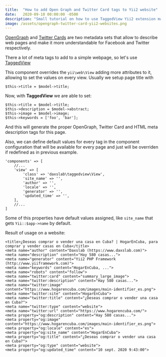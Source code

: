 ```yaml
---
title:  "How to add Open Graph and Twitter Card tags to Yii2 website"
date:   2020-09-10 00:00:00 -0500
description: "Small tutorial on how to use TaggedView Yii2 extension made by Daxslab to add OpenGraph and Twitter Card tags to any Yii2 application or website. Efficient and time saver!"
image: /assets/opengraph-twitter-card-yii2-websites.png
---
```


[OpenGraph](https://ogp.me/) and [Twitter Cards](https://developer.twitter.com/en/docs/twitter-for-websites/cards/overview/abouts-cards) are two metadata sets that allow to describe web pages and make it more understandable for Facebook and Twitter respectively.

There a lot of meta tags to add to a simple webpage, so let's use [TaggedView](https://github.com/daxslab/yii2-taggedview)

This component overrides the `yii\web\View` adding more attributes to it, allowing to set the values on every view. Usually we setup page title with

```
$this->title = $model->title;
```

Now, with **TaggedView** we are able to set:

```
$this->title = $model->title;
$this->description = $model->abstract;
$this->image = $model->image;
$this->keywords = ['foo', 'bar'];
```

And this will generate the proper OpenGraph, Twitter Card and HTML meta description tags for this page. 

Also, we can define default values for every tag in the component configuration that will be available for every page and just will be overriden if redefined as in previous example.

```
'components' => [
    //...
    'view' => [
        'class' => 'daxslab\taggedview\View',
        'site_name' => '',
        'author' => '',
        'locale' => '',
        'generator' => '',
        'updated_time' => '',
    ],
    //...
]
```

Some of this properties have default values assigned, like `site_name` that gets `Yii::$app->name` by default.

Result of usage on a website:

```
<title>¿Deseas comprar o vender una casa en Cuba? | HogarEnCuba, para comprar y vender casas en Cuba</title>
<meta name="author" content="Daxslab (https://www.daxslab.com)">
<meta name="description" content="Hay 580 casas...">
<meta name="generator" content="Yii2 PHP Framework (http://www.yiiframework.com)">
<meta name="keywords" content="HogarEnCuba, ...">
<meta name="robots" content="follow">
<meta name="twitter:card" content="summary_large_image">
<meta name="twitter:description" content="Hay 580 casas...">
<meta name="twitter:image" content="https://www.hogarencuba.com/images/main-identifier_es.png">
<meta name="twitter:site" content="HogarEnCuba">
<meta name="twitter:title" content="¿Deseas comprar o vender una casa en Cuba?">
<meta name="twitter:type" content="website">
<meta name="twitter:url" content="https://www.hogarencuba.com/">
<meta property="og:description" content="Hay 580 casas...">
<meta property="og:image" content="https://www.hogarencuba.com/images/main-identifier_es.png">
<meta property="og:locale" content="es">
<meta property="og:site_name" content="HogarEnCuba">
<meta property="og:title" content="¿Deseas comprar o vender una casa en Cuba?">
<meta property="og:type" content="website">
<meta property="og:updated_time" content="10 sept. 2020 9:43:00">
```

